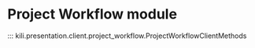 # Project Workflow module

::: kili.presentation.client.project_workflow.ProjectWorkflowClientMethods
